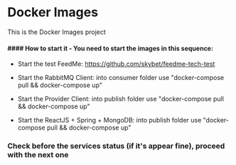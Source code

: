# Docker Images

This is the Docker Images project

#### #### How to start it - You need to start the images in this sequence:

* Start the test FeedMe: https://github.com/skybet/feedme-tech-test

* Start the RabbitMQ Client: into consumer folder use "docker-compose pull && docker-compose up"

* Start the Provider Client: into publish folder use "docker-compose pull && docker-compose up"

* Start the ReactJS + Spring + MongoDB: into publish folder use "docker-compose pull && docker-compose up"
	
### Check before the services status (if it's appear fine), proceed with the next one